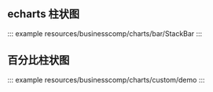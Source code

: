 <!--
 * @Description:
 * @Date: 2024-10-30 16:58:47
 * @LastEditTime: 2025-06-04 13:31:28
-->

## echarts 柱状图

::: example
resources/businesscomp/charts/bar/StackBar
:::

## 百分比柱状图

::: example
resources/businesscomp/charts/custom/demo
:::
